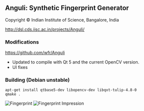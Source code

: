 ## Anguli: Synthetic Fingerprint Generator

Copyright © Indian Institute of Science, Bangalore, India

http://dsl.cds.iisc.ac.in/projects/Anguli/

### Modifications

https://github.com/wfr/Anguli

 * Updated to compile with Qt 5 and the current OpenCV version.
 * UI fixes

### Building (Debian unstable)
```
apt-get install qtbase5-dev libopencv-dev libqxt-tulip-4.8-0
qmake .
```
![Fingerprint](https://i.imgur.com/IZp34iS.png)
![Fingerprint Impression](https://i.imgur.com/70d9I5y.png)
